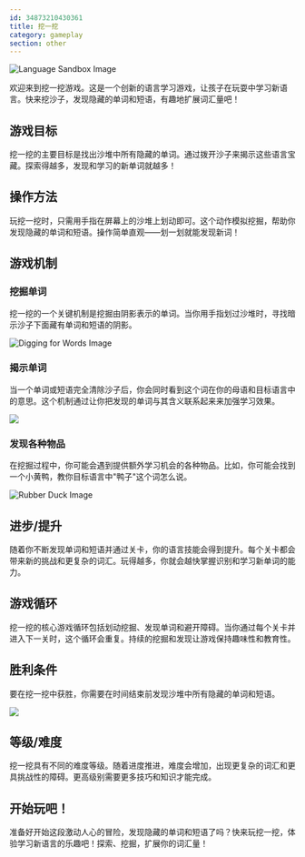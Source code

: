 ```yaml
---
id: 34873210430361
title: 挖一挖
category: gameplay
section: other
---
```

![Language Sandbox Image](https://help.studycat.com/hc/article_attachments/34873193987353)

欢迎来到挖一挖游戏。这是一个创新的语言学习游戏，让孩子在玩耍中学习新语言。快来挖沙子，发现隐藏的单词和短语，有趣地扩展词汇量吧！

## 游戏目标

挖一挖的主要目标是找出沙堆中所有隐藏的单词。通过拨开沙子来揭示这些语言宝藏。探索得越多，发现和学习的新单词就越多！

## 操作方法

玩挖一挖时，只需用手指在屏幕上的沙堆上划动即可。这个动作模拟挖掘，帮助你发现隐藏的单词和短语。操作简单直观——划一划就能发现新词！

## 游戏机制

### 挖掘单词

挖一挖的一个关键机制是挖掘由阴影表示的单词。当你用手指划过沙堆时，寻找暗示沙子下面藏有单词和短语的阴影。

![Digging for Words Image](https://help.studycat.com/hc/article_attachments/34873193990169)

### 揭示单词

当一个单词或短语完全清除沙子后，你会同时看到这个词在你的母语和目标语言中的意思。这个机制通过让你把发现的单词与其含义联系起来来加强学习效果。

![](https://help.studycat.com/hc/article_attachments/34967533998745)

### 发现各种物品

在挖掘过程中，你可能会遇到提供额外学习机会的各种物品。比如，你可能会找到一个小黄鸭，教你目标语言中"鸭子"这个词怎么说。

![Rubber Duck Image](https://help.studycat.com/hc/article_attachments/34873210402585)

## 进步/提升

随着你不断发现单词和短语并通过关卡，你的语言技能会得到提升。每个关卡都会带来新的挑战和更复杂的词汇。玩得越多，你就会越快掌握识别和学习新单词的能力。

## 游戏循环

挖一挖的核心游戏循环包括划动挖掘、发现单词和避开障碍。当你通过每个关卡并进入下一关时，这个循环会重复。持续的挖掘和发现让游戏保持趣味性和教育性。

## 胜利条件

要在挖一挖中获胜，你需要在时间结束前发现沙堆中所有隐藏的单词和短语。

![](https://help.studycat.com/hc/article_attachments/34967564471577)

## 等级/难度

挖一挖具有不同的难度等级。随着进度推进，难度会增加，出现更复杂的词汇和更具挑战性的障碍。更高级别需要更多技巧和知识才能完成。

## 开始玩吧！

准备好开始这段激动人心的冒险，发现隐藏的单词和短语了吗？快来玩挖一挖，体验学习新语言的乐趣吧！探索、挖掘，扩展你的词汇量！

